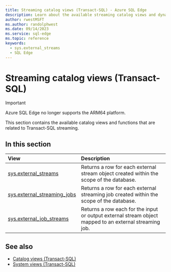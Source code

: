 ```yaml
---
title: Streaming catalog views (Transact-SQL) - Azure SQL Edge
description: Learn about the available streaming catalog views and dynamic management views in Azure SQL Edge
author: rwestMSFT
ms.author: randolphwest
ms.date: 09/14/2023
ms.service: sql-edge
ms.topic: reference
keywords:
  - sys.external_streams
  - SQL Edge
---
```

# Streaming catalog views (Transact-SQL)

> [!IMPORTANT]  
> Azure SQL Edge no longer supports the ARM64 platform.

This section contains the available catalog views and functions that are related to Transact-SQL streaming.

## In this section

| View | Description |
| :--- | :--- |
| [sys.external_streams](sys-external-streams.md) | Returns a row for each external stream object created within the scope of the database. |
| [sys.external_streaming_jobs](sys-external-streaming-jobs.md) | Returns a row for each external streaming job created within the scope of the database. |
| [sys.external_job_streams](sys-external-job-streams.md) | Returns a row each for the input or output external stream object mapped to an external streaming job. |

## See also

- [Catalog views (Transact-SQL)](/sql/relational-databases/system-catalog-views/catalog-views-transact-sql/)
- [System views (Transact-SQL)](/sql/t-sql/language-reference/)
